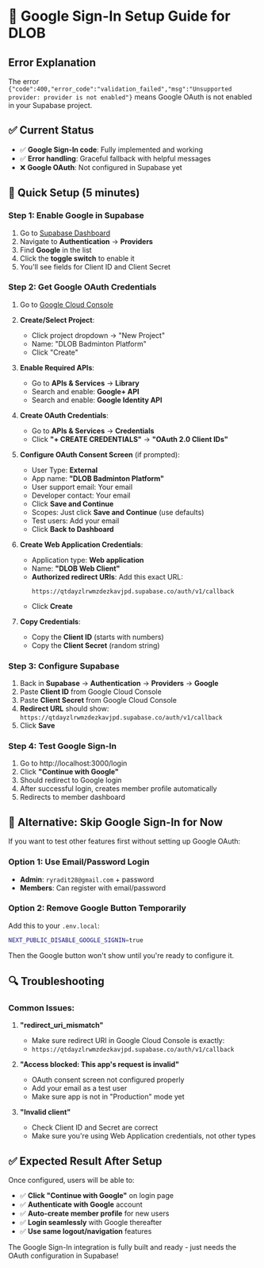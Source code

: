# 🔧 Google Sign-In Setup Guide for DLOB

## Error Explanation
The error `{"code":400,"error_code":"validation_failed","msg":"Unsupported provider: provider is not enabled"}` means Google OAuth is not enabled in your Supabase project.

## ✅ Current Status
- ✅ **Google Sign-In code**: Fully implemented and working
- ✅ **Error handling**: Graceful fallback with helpful messages
- ❌ **Google OAuth**: Not configured in Supabase yet

## 🚀 Quick Setup (5 minutes)

### Step 1: Enable Google in Supabase
1. Go to [Supabase Dashboard](https://supabase.com/dashboard/project/qtdayzlrwmzdezkavjpd)
2. Navigate to **Authentication** → **Providers**
3. Find **Google** in the list
4. Click the **toggle switch** to enable it
5. You'll see fields for Client ID and Client Secret

### Step 2: Get Google OAuth Credentials
1. Go to [Google Cloud Console](https://console.cloud.google.com/)
2. **Create/Select Project**:
   - Click project dropdown → "New Project"
   - Name: "DLOB Badminton Platform" 
   - Click "Create"

3. **Enable Required APIs**:
   - Go to **APIs & Services** → **Library**
   - Search and enable: **Google+ API**
   - Search and enable: **Google Identity API**

4. **Create OAuth Credentials**:
   - Go to **APIs & Services** → **Credentials**
   - Click **"+ CREATE CREDENTIALS"** → **"OAuth 2.0 Client IDs"**
   
5. **Configure OAuth Consent Screen** (if prompted):
   - User Type: **External**
   - App name: **"DLOB Badminton Platform"**
   - User support email: Your email
   - Developer contact: Your email
   - Click **Save and Continue**
   - Scopes: Just click **Save and Continue** (use defaults)
   - Test users: Add your email
   - Click **Back to Dashboard**

6. **Create Web Application Credentials**:
   - Application type: **Web application**
   - Name: **"DLOB Web Client"**
   - **Authorized redirect URIs**: Add this exact URL:
     ```
     https://qtdayzlrwmzdezkavjpd.supabase.co/auth/v1/callback
     ```
   - Click **Create**

7. **Copy Credentials**:
   - Copy the **Client ID** (starts with numbers)
   - Copy the **Client Secret** (random string)

### Step 3: Configure Supabase
1. Back in **Supabase** → **Authentication** → **Providers** → **Google**
2. Paste **Client ID** from Google Cloud Console
3. Paste **Client Secret** from Google Cloud Console  
4. **Redirect URL** should show: `https://qtdayzlrwmzdezkavjpd.supabase.co/auth/v1/callback`
5. Click **Save**

### Step 4: Test Google Sign-In
1. Go to http://localhost:3000/login
2. Click **"Continue with Google"**
3. Should redirect to Google login
4. After successful login, creates member profile automatically
5. Redirects to member dashboard

## 🎯 Alternative: Skip Google Sign-In for Now

If you want to test other features first without setting up Google OAuth:

### Option 1: Use Email/Password Login
- **Admin**: `ryradit28@gmail.com` + password
- **Members**: Can register with email/password

### Option 2: Remove Google Button Temporarily
Add this to your `.env.local`:
```bash
NEXT_PUBLIC_DISABLE_GOOGLE_SIGNIN=true
```

Then the Google button won't show until you're ready to configure it.

## 🔍 Troubleshooting

### Common Issues:

1. **"redirect_uri_mismatch"**
   - Make sure redirect URI in Google Cloud Console is exactly:
   - `https://qtdayzlrwmzdezkavjpd.supabase.co/auth/v1/callback`

2. **"Access blocked: This app's request is invalid"**
   - OAuth consent screen not configured properly
   - Add your email as a test user
   - Make sure app is not in "Production" mode yet

3. **"Invalid client"**
   - Check Client ID and Secret are correct
   - Make sure you're using Web Application credentials, not other types

## ✅ Expected Result After Setup

Once configured, users will be able to:
- ✅ **Click "Continue with Google"** on login page
- ✅ **Authenticate with Google** account  
- ✅ **Auto-create member profile** for new users
- ✅ **Login seamlessly** with Google thereafter
- ✅ **Use same logout/navigation** features

The Google Sign-In integration is fully built and ready - just needs the OAuth configuration in Supabase!